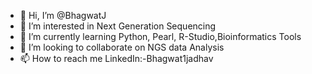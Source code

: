 - 👋 Hi, I’m @BhagwatJ
- 👀 I’m interested in Next Generation Sequencing 
- 🌱 I’m currently learning Python, Pearl, R-Studio,Bioinformatics Tools
- 💞️ I’m looking to collaborate on NGS data Analysis
- 📫 How to reach me LinkedIn:-Bhagwat1jadhav

<!---
BhagwatJ/BhagwatJ is a ✨ special ✨ repository because its `README.md` (this file) appears on your GitHub profile.
You can click the Preview link to take a look at your changes.
--->
